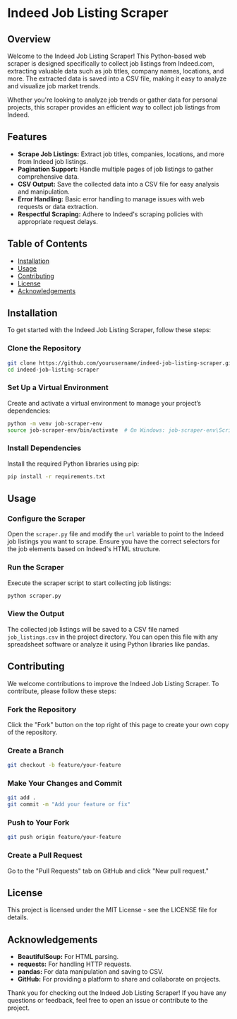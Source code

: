 # Indeed Job Listing Scraper

## Overview
Welcome to the Indeed Job Listing Scraper! This Python-based web scraper is designed specifically to collect job listings from Indeed.com, extracting valuable data such as job titles, company names, locations, and more. The extracted data is saved into a CSV file, making it easy to analyze and visualize job market trends.

Whether you're looking to analyze job trends or gather data for personal projects, this scraper provides an efficient way to collect job listings from Indeed.

## Features
- **Scrape Job Listings:** Extract job titles, companies, locations, and more from Indeed job listings.
- **Pagination Support:** Handle multiple pages of job listings to gather comprehensive data.
- **CSV Output:** Save the collected data into a CSV file for easy analysis and manipulation.
- **Error Handling:** Basic error handling to manage issues with web requests or data extraction.
- **Respectful Scraping:** Adhere to Indeed's scraping policies with appropriate request delays.

## Table of Contents
- [Installation](#installation)
- [Usage](#usage)
- [Contributing](#contributing)
- [License](#license)
- [Acknowledgements](#acknowledgements)

## Installation
To get started with the Indeed Job Listing Scraper, follow these steps:

### Clone the Repository
```bash
git clone https://github.com/yourusername/indeed-job-listing-scraper.git
cd indeed-job-listing-scraper
```

### Set Up a Virtual Environment
Create and activate a virtual environment to manage your project’s dependencies:
```bash
python -m venv job-scraper-env
source job-scraper-env/bin/activate  # On Windows: job-scraper-env\Scripts\activate
```

### Install Dependencies
Install the required Python libraries using pip:
```bash
pip install -r requirements.txt
```

## Usage
### Configure the Scraper
Open the `scraper.py` file and modify the `url` variable to point to the Indeed job listings you want to scrape. Ensure you have the correct selectors for the job elements based on Indeed's HTML structure.

### Run the Scraper
Execute the scraper script to start collecting job listings:
```bash
python scraper.py
```

### View the Output
The collected job listings will be saved to a CSV file named `job_listings.csv` in the project directory. You can open this file with any spreadsheet software or analyze it using Python libraries like pandas.

## Contributing
We welcome contributions to improve the Indeed Job Listing Scraper. To contribute, please follow these steps:

### Fork the Repository
Click the "Fork" button on the top right of this page to create your own copy of the repository.

### Create a Branch
```bash
git checkout -b feature/your-feature
```

### Make Your Changes and Commit
```bash
git add .
git commit -m "Add your feature or fix"
```

### Push to Your Fork
```bash
git push origin feature/your-feature
```

### Create a Pull Request
Go to the "Pull Requests" tab on GitHub and click "New pull request."

## License
This project is licensed under the MIT License - see the LICENSE file for details.

## Acknowledgements
- **BeautifulSoup:** For HTML parsing.
- **requests:** For handling HTTP requests.
- **pandas:** For data manipulation and saving to CSV.
- **GitHub:** For providing a platform to share and collaborate on projects.

Thank you for checking out the Indeed Job Listing Scraper! If you have any questions or feedback, feel free to open an issue or contribute to the project.
